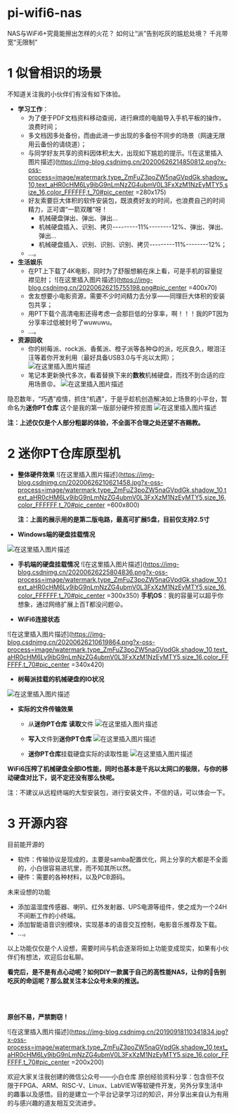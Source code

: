 # pi-wifi6-nas
NAS与WiFi6+究竟能擦出怎样的火花？ 如何让“派”告别吃灰的尴尬处境？ 千兆带宽“无限制”

# 1 似曾相识的场景
不知道关注我的小伙伴们有没有如下体验。

 - **学习工作**：
 	- 为了便于PDF文档资料移动查阅，进行麻烦的电脑导入手机平板的操作，浪费时间；
 	- 多文档因多处备份，而由此进一步出现的多备份不同步的场景（网速无限用云备份的请绕道）；
 	- 与同学好友共享的资料因体积太大，出现如下尴尬的提示。![在这里插入图片描述](https://img-blog.csdnimg.cn/20200626214850812.png?x-oss-process=image/watermark,type_ZmFuZ3poZW5naGVpdGk,shadow_10,text_aHR0cHM6Ly9ibG9nLmNzZG4ubmV0L3FxXzM1NzEyMTY5,size_16,color_FFFFFF,t_70#pic_center =280x175)
 	- 好友索要巨大体积的软件安装包，既浪费好友的时间，也浪费自己的时间精力，正可谓“一箭双雕”呀！
 		- 机械硬盘弹出、弹出、弹出...
 		- 机械硬盘插入、识别、拷贝---------11%--------12%、弹出、弹出、弹出...
 		- 机械硬盘插入、识别、识别、识别、拷贝---------11%--------12%；
 	-  ...。
- **生活娱乐**
	 - 在PT上下载了4K电影，同时为了舒服想躺在床上看，可是手机的容量捉襟见肘；
![在这里插入图片描述](https://img-blog.csdnimg.cn/20200626215755198.png#pic_center =400x70)
	- 舍友想要小电影资源，需要不少时间精力去分享——同理巨大体积的安装包共享；
	- 用PT下载个高清电影还得考虑一会那巨低的分享率，啊！！！我的PT因为分享率过低被封号了wuwuwu。
	- ...。
- **资源回收**
	- 你的树莓派、rock派、香蕉派、橙子派等各种😋的派，吃灰良久，眼泪汪汪等着你开发利用（最好具备USB3.0与千兆以太网）；
	![在这里插入图片描述](https://img-blog.csdnimg.cn/20200626220836128.png?x-oss-process=image/watermark,type_ZmFuZ3poZW5naGVpdGk,shadow_10,text_aHR0cHM6Ly9ibG9nLmNzZG4ubmV0L3FxXzM1NzEyMTY5,size_16,color_FFFFFF,t_70#pic_center)
	- 笔记本更新换代多次，看着替换下来的**数枚**机械硬盘，而找不到合适的应用场景😡。
![在这里插入图片描述](https://img-blog.csdnimg.cn/20200626221428821.png?x-oss-process=image/watermark,type_ZmFuZ3poZW5naGVpdGk,shadow_10,text_aHR0cHM6Ly9ibG9nLmNzZG4ubmV0L3FxXzM1NzEyMTY5,size_16,color_FFFFFF,t_70#pic_center)

隐忍数年，“巧遇”疫情，抓住“机遇”，于是乎趁机创造解决如上场景的小平台，暂命名为**迷你PT仓库**
这个是我的第一版部分硬件预览图
![在这里插入图片描述](https://img-blog.csdnimg.cn/2020062622311518.png?x-oss-process=image/watermark,type_ZmFuZ3poZW5naGVpdGk,shadow_10,text_aHR0cHM6Ly9ibG9nLmNzZG4ubmV0L3FxXzM1NzEyMTY5,size_16,color_FFFFFF,t_70#pic_center)

**注：上述仅仅是个人部分粗鄙的体验，不全面不合理之处还望不吝赐教。**

# 2 迷你PT仓库原型机

 - **整体硬件效果**
 ![在这里插入图片描述](https://img-blog.csdnimg.cn/20200626210621458.jpg?x-oss-process=image/watermark,type_ZmFuZ3poZW5naGVpdGk,shadow_10,text_aHR0cHM6Ly9ibG9nLmNzZG4ubmV0L3FxXzM1NzEyMTY5,size_16,color_FFFFFF,t_70#pic_center =600x800)

	**注：上面的展示用的是第二版电路，最高可扩展5盘，目前仅支持2.5寸**

 - **Windows端的硬盘挂载情况**

![在这里插入图片描述](https://img-blog.csdnimg.cn/20200626210619813.png#pic_center)
 - **手机端的硬盘挂载情况**
![在这里插入图片描述](https://img-blog.csdnimg.cn/20200626225804836.png?x-oss-process=image/watermark,type_ZmFuZ3poZW5naGVpdGk,shadow_10,text_aHR0cHM6Ly9ibG9nLmNzZG4ubmV0L3FxXzM1NzEyMTY5,size_16,color_FFFFFF,t_70#pic_center =300x350)
**手机OS**：我的容量可以超乎你想象，通过网络扩展上百T都没问题😜。

 - **WiFi6连接状态**

![在这里插入图片描述](https://img-blog.csdnimg.cn/20200626210619864.png?x-oss-process=image/watermark,type_ZmFuZ3poZW5naGVpdGk,shadow_10,text_aHR0cHM6Ly9ibG9nLmNzZG4ubmV0L3FxXzM1NzEyMTY5,size_16,color_FFFFFF,t_70#pic_center =340x420)

 - **树莓派挂载的机械硬盘的IO状况**

![在这里插入图片描述](https://img-blog.csdnimg.cn/20200626210619838.png?x-oss-process=image/watermark,type_ZmFuZ3poZW5naGVpdGk,shadow_10,text_aHR0cHM6Ly9ibG9nLmNzZG4ubmV0L3FxXzM1NzEyMTY5,size_16,color_FFFFFF,t_70#pic_center)

 - **实际的文件传输效果**
	 - 从**迷你PT仓库** **读取**文件
![在这里插入图片描述](https://img-blog.csdnimg.cn/20200626210619951.png?x-oss-process=image/watermark,type_ZmFuZ3poZW5naGVpdGk,shadow_10,text_aHR0cHM6Ly9ibG9nLmNzZG4ubmV0L3FxXzM1NzEyMTY5,size_16,color_FFFFFF,t_70#pic_center)


 	- **写入**文件到**迷你PT仓库**
![在这里插入图片描述](https://img-blog.csdnimg.cn/20200626210619948.png?x-oss-process=image/watermark,type_ZmFuZ3poZW5naGVpdGk,shadow_10,text_aHR0cHM6Ly9ibG9nLmNzZG4ubmV0L3FxXzM1NzEyMTY5,size_16,color_FFFFFF,t_70#pic_center)
 	- **迷你PT仓库**挂载硬盘实际的读取性能
![在这里插入图片描述](https://img-blog.csdnimg.cn/20200626210619935.png?x-oss-process=image/watermark,type_ZmFuZ3poZW5naGVpdGk,shadow_10,text_aHR0cHM6Ly9ibG9nLmNzZG4ubmV0L3FxXzM1NzEyMTY5,size_16,color_FFFFFF,t_70#pic_center)

**WiFi6压榨了机械硬盘全部IO性能，同时也基本是千兆以太网口的极限，与你的移动硬盘对比下，说不定还没有那么快呢。**

注：不建议从远程终端的大型安装包，进行安装文件，不信的话，可以体会一下。




# 3 开源内容
目前能开源的

 - 软件：传输协议是现成的，主要是samba配置优化，网上分享的大都是不全面的，小白很容易进坑里，而不知其所以然。
 - 硬件：需要的各种材料，以及PCB源码。

未来设想的功能

 - 添加温湿度传感器、喇叭、红外发射器、UPS电源等组件，使之成为一个24H不间断工作的小终端。
 - 添加智能语音识别模块，实现基本的语音交互控制，电影音乐推荐及下载。
 - ...。

以上功能仅仅是个人设想，需要时间与机会逐渐将如上功能变成现实，如果有小伙伴们有想法，欢迎后台私聊。


**看完后，是不是有点心动呢？如何DIY一款属于自己的高性能NAS，让你的🥧告别吃灰的命运呢？那么就关注本公众号未来的推送。**


<br />
<br />

**原创不易，严禁剽窃！**

![在这里插入图片描述](https://img-blog.csdnimg.cn/20190918110341834.jpg?x-oss-process=image/watermark,type_ZmFuZ3poZW5naGVpdGk,shadow_10,text_aHR0cHM6Ly9ibG9nLmNzZG4ubmV0L3FxXzM1NzEyMTY5,size_16,color_FFFFFF,t_70#pic_center  =200x200)


欢迎大家关注我创建的微信公众号——小白仓库
原创经验资料分享：包含但不仅限于FPGA、ARM、RISC-V、Linux、LabVIEW等软硬件开发，另外分享生活中的趣事以及感悟。目的是建立一个平台记录学习过的知识，并分享出来自认为有用的与感兴趣的道友相互交流进步。


